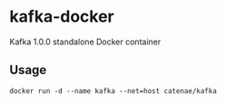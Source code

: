 # kafka-docker
Kafka 1.0.0 standalone Docker container

## Usage
`docker run -d --name kafka --net=host catenae/kafka`
